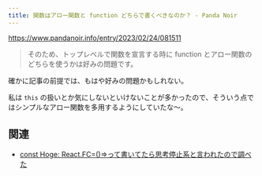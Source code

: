 ```yaml
---
title: 関数はアロー関数と function どちらで書くべきなのか？ - Panda Noir
---
```


https://www.pandanoir.info/entry/2023/02/24/081511

> そのため、トップレベルで関数を宣言する時に function とアロー関数のどちらを使うかは好みの問題です。

確かに記事の前提では、もはや好みの問題かもしれない。

私は `this` の扱いとか気にしないといけないことが多かったので、そういう点ではシンプルなアロー関数を多用するようにしていたな〜。

## 関連

- [const Hoge: React.FC<Props>=()=>って書いてたら思考停止系と言われたので調べた](https://zenn.dev/rgbkids/articles/d7691b6c852b42)
